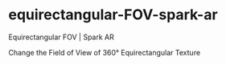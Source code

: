 # equirectangular-FOV-spark-ar
Equirectangular FOV | Spark AR

Change the Field of View of 360° Equirectangular Texture
